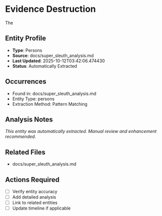 # Evidence Destruction

The

## Entity Profile
- **Type**: Persons
- **Source**: docs/super_sleuth_analysis.md
- **Last Updated**: 2025-10-12T03:42:06.474430
- **Status**: Automatically Extracted

## Occurrences
- Found in: docs/super_sleuth_analysis.md
- Entity Type: persons
- Extraction Method: Pattern Matching

## Analysis Notes
*This entity was automatically extracted. Manual review and enhancement recommended.*

## Related Files
- docs/super_sleuth_analysis.md

## Actions Required
- [ ] Verify entity accuracy
- [ ] Add detailed analysis
- [ ] Link to related entities
- [ ] Update timeline if applicable
